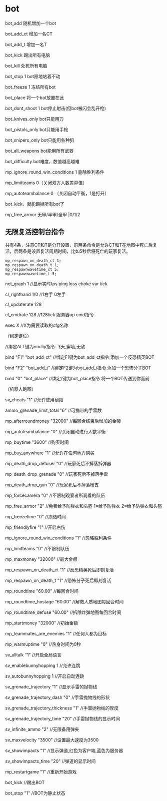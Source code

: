 # bot

bot_add 随机增加一个bot

bot_add_ct 增加一名CT

bot_add_t 增加一名T

bot_kick 踢出所有电脑

bot_kill 处死所有电脑

bot_stop 1 bot原地站着不动

bot_freeze 1 冻结所有bot

bot_place 将一个bot放置在此

bot_dont_shoot 1 bot停止射击(但bot被闪会乱开枪)

bot_knives_only bot只能用刀

bot_pistols_only bot只能用手枪

bot_snipers_only bot只能用各种狙

bot_all_weapons bot能用所有武器

bot_difficulty bot难度，数值越高越难

mp_ignore_round_win_conditions 1 删除胜利条件

mp_limitteams 0（关闭双方人数差异值）

mp_autoteambalance 0 （关闭自动平衡，1是打开）

bot_kick，就能踢掉所有bot了

mp_free_armor 无甲/半甲/全甲   |0/1/2

## 无限复活控制台指令

共有4条，注意CT和T是分开设置，前两条命令是允许CT和T在地图中死亡后复活，后两条是设置复活周期时间，比如5秒后将死亡的玩家复活。

```
mp_respawn_on_death_ct 1;
mp_respawn_on_death_t 1;
mp_respawnwavetime_ct 5;
mp_respawnwavetime_t 5;
```

net_graph 1 //显示实时fps ping loss choke var tick

cl_righthand 1/0  //1右手 0左手

cl_updaterate 128

cl_cmdrate 128  //128tick 服务器up cmd指令

exec X  //X为需要读取的cfg名称

 

（绑定键位）

   //绑定ALT键为noclip指令 飞天,穿墙,无敌

bind "F1" "bot_add_ct"    //绑定F1键为bot_add_ct指令 添加一个反恐精英BOT

bind "F2" "bot_add_t"    //绑定F2键为bot_add_t指令 添加一个恐怖分子BOT

bind "0" "bot_place"    //绑定/键为bot_place指令 将一个BOT传送到你面前

 

（机器人跑图）

sv_cheats "1"    //允许使用秘籍

 

ammo_grenade_limit_total "6"    //可携带的手雷数

mp_afterroundmoney "32000"    //每回合结束后增加的金额

mp_autoteambalance "0"    //关闭自动进行人数平衡

mp_buytime "3600"    //购买时间

mp_buy_anywhere "1"    //允许在任何地方购买

mp_death_drop_defuser "0"    //玩家死后不掉落拆弹器

mp_death_drop_grenade "0" //玩家死后不掉落手雷

mp_death_drop_gun "0"    //玩家死后不掉落枪支

mp_forcecamera "0"    //不限制观察者所观看的队伍

mp_free_armor "2"    //免费给予防弹衣和头盔 1=给予防弹衣 2=给予防弹衣和头盔

mp_freezetime "0"    //冻结时间

mp_friendlyfire "1"    //开启右伤

mp_ignore_round_win_conditions "1"    //忽略胜利条件

mp_limitteams "0"    //不限制队伍

mp_maxmoney "32000"    //最大金额

mp_respawn_on_death_ct "1"    //反恐精英死后即刻复活

mp_respawn_on_death_t "1"    //恐怖分子死后即刻复活

mp_roundtime "60.00"    //每回合时间

mp_roundtime_hostage "60.00"    //解救人质地图每回合时间

mp_roundtime_defuse "60.00"    //拆除炸弹地图每回合时间

mp_startmoney "32000"    //初始金额

mp_teammates_are_enemies "1"    //任何人都为目标

mp_warmuptime "0"    //热身时间为0秒

sv_alltalk "1" //开启全局语言

sv_enablebunnyhopping 1 //允许连跳

sv_autobunnyhopping 1 //开启自动连跳

sv_grenade_trajectory "1"    //显示手雷的抛物线

sv_grenade_trajectory_dash "0"    //手雷抛物线的形状

sv_grenade_trajectory_thickness "1"    //手雷抛物线的厚度

sv_grenade_trajectory_time "20"    //手雷抛物线的显示时间

sv_infinite_ammo "2"    //无限备用弹夹

sv_maxvelocity "3500" //设置最大速度为3500

sv_showimpacts "1"    //显示弹道,红色为客户端,蓝色为服务器

sv_showimpacts_time "20"    //弹道的显示时间

 

mp_restartgame "1"    //重新开始游戏

 

bot_kick    //踢出BOT

bot_stop "1"    //BOT为静止状态